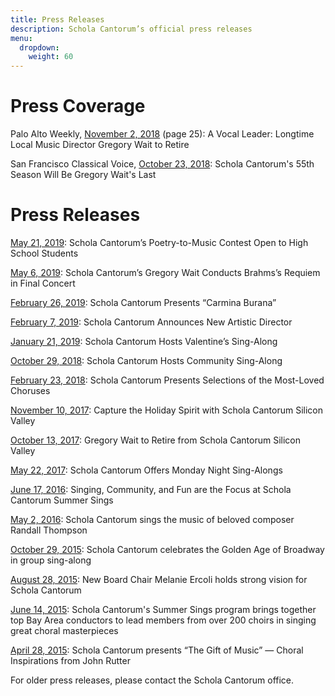 ```yaml
---
title: Press Releases
description: Schola Cantorum’s official press releases
menu:
  dropdown:
    weight: 60
---
```


# Press Coverage

Palo Alto Weekly, [November 2, 2018](https://www.paloaltoonline.com/morguepdf/2018/2018_11_02.paw.section1.pdf)
(page 25):  A Vocal Leader:  Longtime Local Music Director Gregory Wait to
Retire

San Francisco Classical Voice, [October 23, 2018](https://www.sfcv.org/music-news/schola-cantorums-55th-season-will-be-gregory-waits-last):
Schola Cantorum's 55th Season Will Be Gregory Wait's Last

# Press Releases

[May 21, 2019](/press/2019-05-21.pdf):  Schola Cantorum’s Poetry-to-Music Contest Open to High School Students

[May 6, 2019](/press/2019-05-06.pdf):  Schola Cantorum’s Gregory Wait Conducts Brahms’s Requiem in Final Concert

[February 26, 2019](/press/2019-02-26.pdf):  Schola Cantorum Presents “Carmina Burana”

[February 7, 2019](/press/2019-02-07.pdf):  Schola Cantorum Announces New Artistic Director

[January 21, 2019](/press/2019-01-21.pdf):  Schola Cantorum Hosts Valentine’s Sing-Along

[October 29, 2018](/press/2018-10-29.pdf):  Schola Cantorum Hosts Community
Sing-Along

[February 23, 2018](/press/2018-02-23.pdf):  Schola Cantorum Presents Selections
of the Most-Loved Choruses

[November 10, 2017](/press/2017-11-10.pdf):  Capture the Holiday Spirit with
Schola Cantorum Silicon Valley

[October 13, 2017](/press/2017-10-13.pdf):  Gregory Wait to Retire from Schola
Cantorum Silicon Valley

[May 22, 2017](/press/2017-05-22.pdf):  Schola Cantorum Offers Monday Night
Sing-Alongs

[June 17, 2016](/press/2016-06-17.pdf):  Singing, Community, and Fun are the
Focus at Schola Cantorum Summer Sings

[May 2, 2016](/press/2016-05-02.pdf):  Schola Cantorum sings the music of
beloved composer Randall Thompson

[October 29, 2015](/press/2015-10-29.pdf):  Schola Cantorum celebrates the
Golden Age of Broadway in group sing-along

[August 28, 2015](/press/2015-08-28.pdf):  New Board Chair Melanie Ercoli holds
strong vision for Schola Cantorum

[June 14, 2015](/press/2015-06-14.pdf):  Schola Cantorum's Summer Sings program
brings together top Bay Area conductors to lead members from over 200 choirs in
singing great choral masterpieces

[April 28, 2015](/press/2015-04-28.pdf):  Schola Cantorum presents “The Gift of
Music” — Choral Inspirations from John Rutter

For older press releases, please contact the Schola Cantorum office.
